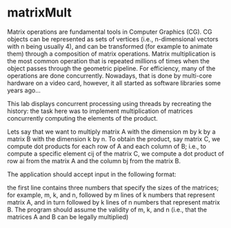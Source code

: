 # matrixMult
Matrix operations are fundamental tools in Computer Graphics (CG). CG objects can be represented as sets of vertices (i.e., n-dimensional vectors with n being usually 4), and can be transformed (for example to animate them) through a composition of matrix operations. Matrix multiplication is the most common operation that is repeated millions of times when the object passes through the geometric pipeline. For efficiency, many of the operations are done concurrently. Nowadays, that is done by multi-core hardware on a video card, however, it all started as software libraries some years ago...

This lab displays concurrent processing using threads by recreating the history: the task here was to implement multiplication of matrices concurrently computing the elements of the product.

Lets say that we want to multiply matrix A with the dimension m by k by a matrix B with the dimension k by n. To obtain the product, say matrix C, we compute dot products for each row of A and each column of B; i.e., to compute a specific element cij of the matrix C, we compute a dot product of row ai from the matrix A and the column bj from the matrix B.


The application should accept input in the following format:

the first line contains three numbers that specify the sizes of the matrices; for example, m, k, and n, followed by
m lines of k numbers that represent matrix A, and in turn followed by
k lines of n numbers that represent matrix B.
The program should assume the validity of m, k, and n (i.e., that the matrices A and B can be legally multiplied)
